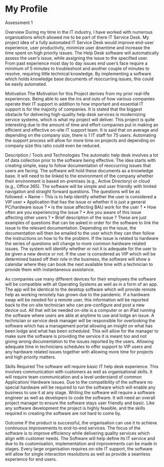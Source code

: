 # My Profile
 Assessment 1

Overview
During my time in the IT industry, I have worked with numerous organisations which allowed me to be part of there IT Service Desk.  My project idea of a fully automated IT Service Desk would improve end-user experience, user productivity, minimize user downtime and increase the time spent on high priority issues. The Help Desk software will automatically assess the user’s issue, while assigning the issue to the specified user. From past experience most day to day issues end user’s face require a minimum of 5 minutes to troubleshoot and another couple of minutes to resolve, requiring little technical knowledge. By implementing a software which holds knowledge base documents of reoccurring issues, this could be easily automated. 

Motivation
The Motivation for this Project derives from my prior real-life experiences. Being able to see the ins and outs of how various companies operate their IT support in addition to how important and essential IT support is for the majority of companies. It is stated that the biggest obstacle for delivering high-quality help desk services is modernizing service systems, which is what my project will deliver. This project is quite interesting due to the amount of time and effort companies put in making an efficient and effective on-site IT support team. It is said that on average and depending on the company size, there is 1 IT staff for 75 users. Automating the support process will allow for more time on projects and depending on company size this ratio could even be reduced. 

Description / Tools and Technologies
The automatic help desk involves a lot of data collection prior to the software being effective. The idea starts with creating simple, easy to follow documentation of reoccurring issues that users are facing. The software will hold these documents as a knowledge base. It will need to be linked to the environment of the company whether their environment is based on-premises (e.g., Active Directory) or cloud (e.g., Office 365).
The software will be simple and user friendly with limited navigation and straight forward questions. The questions will be as followed:
•	Name – This is to help identify whether the user is considered a VIP user
•	Application that has the issue or whether it is just a general PC/hardware issue ?
•	Is the issue affecting BAU work for the user ?
•	How often are you experiencing the issue ?
•	Are you aware of this issue affecting other users ?
•	Brief description of the issue ?
These are just examples of questions that can be asked in order for the software to link the issue to the relevant documentation. Depending on the issue, the documentation will then be emailed to the user which they can then follow the instructions on how to fix the problem. If the issue is related to hardware the series of questions will change to more common hardware related issues. The system will identify whether or not it is adequate for the user to be given a new device or not. If the user is considered as VIP which will be determined based off their role in the business, the software will show a calendar where they can book the next available time with a technician to provide them with instantaneous assistance.  

As companies use many different devices for their employees the software will be compatible with all Operating Systems as well as in a form of an app. The app will be identical to the desktop software which will provide remote help as working remotely has grown due to the pandemic. If a hardware swap will be needed for a remote user, this information will be reported back to the on-site technician who can pre-configure and post a new device out. 
All that will be needed on-site is a computer or an iPad running the software where users are able at anytime to use and lodge an issue. A technician or service desk manager will be responsible for overlooking the software which has a management portal allowing an insight on what has been lodge and what has been scheduled. This will allow for the manager to make sure the software is providing the service it is meant too and not giving wrong documentation to the issues reported by the users. Allowing adequate time in technicians schedules to offer support to VIP users and any hardware related issues together with allowing more time for projects and high priority matters.

Skills Required 
The software will require basic IT help desk experience. This involves communication with customers as well as organisational skills. It will require team communication and a level understand of common Application/ Hardware issues. Due to the compatibility of the software no special hardware will be required to run the software which will enable any business to use it at any stage. Writing the software will require a software engineer as well as developers to code the software. It will need an overall project manager to ensure the software stays user friendly and basic. Like any software development the project is highly feasible, and the skills required in creating the software are not hard to come by. 

Outcome
If the product is successful, the organisation can use it to achieve continuous improvements to end-to-end services. The focus of the software is to improve efficiency while delivering quality services which align with customer needs. The Software will help define its IT service and due to its customisation, implementation and improvements can be made in stages. Every large organisation requires on-site IT support, the software will allow for single interaction resolutions as well as provide a seamless experience for end users. 
